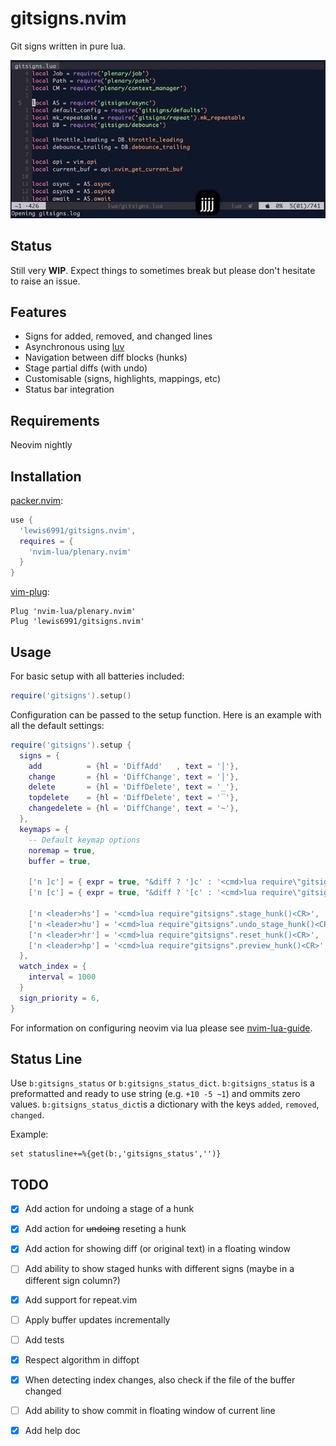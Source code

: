 # gitsigns.nvim
Git signs written in pure lua.

![](https://raw.githubusercontent.com/lewis6991/media/main/gitsigns_demo1.gif)

## Status
Still very **WIP**. Expect things to sometimes break but please don't hesitate to raise an issue.

## Features

- Signs for added, removed, and changed lines
- Asynchronous using [luv](https://github.com/luvit/luv/blob/master/docs.md)
- Navigation between diff blocks (hunks)
- Stage partial diffs (with undo)
- Customisable (signs, highlights, mappings, etc)
- Status bar integration

## Requirements
Neovim nightly

## Installation

[packer.nvim](https://github.com/wbthomason/packer.nvim):
```lua
use {
  'lewis6991/gitsigns.nvim',
  requires = {
    'nvim-lua/plenary.nvim'
  }
}
```

[vim-plug](https://github.com/junegunn/vim-plug):
```vim
Plug 'nvim-lua/plenary.nvim'
Plug 'lewis6991/gitsigns.nvim'
```

## Usage

For basic setup with all batteries included:
```lua
require('gitsigns').setup()
```

Configuration can be passed to the setup function. Here is an example with all
the default settings:

```lua
require('gitsigns').setup {
  signs = {
    add          = {hl = 'DiffAdd'   , text = '│'},
    change       = {hl = 'DiffChange', text = '│'},
    delete       = {hl = 'DiffDelete', text = '_'},
    topdelete    = {hl = 'DiffDelete', text = '‾'},
    changedelete = {hl = 'DiffChange', text = '~'},
  },
  keymaps = {
    -- Default keymap options
    noremap = true,
    buffer = true,

    ['n ]c'] = { expr = true, "&diff ? ']c' : '<cmd>lua require\"gitsigns\".next_hunk()<CR>'"},
    ['n [c'] = { expr = true, "&diff ? '[c' : '<cmd>lua require\"gitsigns\".prev_hunk()<CR>'"},

    ['n <leader>hs'] = '<cmd>lua require"gitsigns".stage_hunk()<CR>',
    ['n <leader>hu'] = '<cmd>lua require"gitsigns".undo_stage_hunk()<CR>',
    ['n <leader>hr'] = '<cmd>lua require"gitsigns".reset_hunk()<CR>',
    ['n <leader>hp'] = '<cmd>lua require"gitsigns".preview_hunk()<CR>',
  },
  watch_index = {
    interval = 1000
  }
  sign_priority = 6,
}
```

For information on configuring neovim via lua please see
[nvim-lua-guide](https://github.com/nanotee/nvim-lua-guide).

## Status Line

Use `b:gitsigns_status` or `b:gitsigns_status_dict`. `b:gitsigns_status` is
a preformatted and ready to use string (e.g. `+10 -5 ~1`) and ommits zero
values. `b:gitsigns_status_dict`is a dictionary with the keys `added`,
`removed`, `changed`.

Example:
```viml
set statusline+=%{get(b:,'gitsigns_status','')}
```

## TODO

- [x] Add action for undoing a stage of a hunk
- [x] Add action for ~~undoing~~ reseting a hunk
- [x] Add action for showing diff (or original text) in a floating window
- [ ] Add ability to show staged hunks with different signs (maybe in a different sign column?)
- [x] Add support for repeat.vim
- [ ] Apply buffer updates incrementally
- [ ] Add tests
- [x] Respect algorithm in diffopt
- [x] When detecting index changes, also check if the file of the buffer changed
- [ ] Add ability to show commit in floating window of current line
- [x] Add help doc

